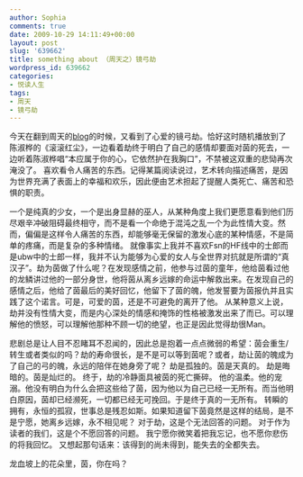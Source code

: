 ```yaml
---
author: Sophia
comments: true
date: 2009-10-29 14:11:49+00:00
layout: post
slug: '639662'
title: something about （周天之）镜弓劫
wordpress_id: 639662
categories:
- 悦读人生
tags:
- 周天
- 镜弓劫
---
```


今天在翻到周天的[blog](http://blog.sina.com.cn/worldofzhou)的时候，又看到了心爱的镜弓劫。恰好这时随机播放到了陈淑桦的《滚滚红尘》，一边看着劫终于明白了自己的感情却要面对茵的死去，一边听着陈淑桦唱“本应属于你的心，它依然护在我胸口”，不禁被这双重的悲恸再次淹没了。
喜欢看令人痛苦的东西。记得某篇阅读说过，艺术转向描述痛苦，是因为世界充满了表面上的幸福和欢乐，因此便由艺术担起了提醒人类死亡、痛苦和恐惧的职责。

一个是纯真的少女，一个是出身显赫的巫人，从某种角度上我们更愿意看到他们历尽艰辛冲破阻碍最终相守，而不是看一个命绝于混沌之乱一个为此性情大变。然而，偏偏是这样令人痛苦的东西，却能够毫无保留的激发心底的某种情感，不是简单的疼痛，而是复杂的多种情绪。
就像事实上我并不喜欢Fsn的HF线中的士郎而是ubw中的士郎一样，我并不认为能够为心爱的女人与全世界对抗就是所谓的“真汉子”。劫为茵做了什么呢？在发现感情之前，他参与过茵的童年，他给茵看过他的龙鳞讲过他的一部分身世，他将茵从离乡远嫁的命运中解救出来。在发现自己的感情之后，他给了茵最后的美好回忆，他留下了茵的魄，他发誓要为茵报仇并且实践了这个诺言。可是，可爱的茵，还是不可避免的离开了他。
从某种意义上说，劫并没有性情大变，而是内心深处的情感和掩饰的性格被激发出来了而已。可以理解他的愤怒，可以理解他那种不顾一切的绝望，也正是因此觉得劫很Man。

悲剧总是让人目不忍睹耳不忍闻的，因此总是抱着一点点微弱的希望：茵会重生/转生或者类似的吗？劫的寿命很长，是不是可以等到茵呢？或者，劫让茵的魄成为了自己的弓的魄，永远的陪伴在她身旁了呢？
劫是孤独的。茵是天真的。
劫是晦暗的。茵是灿烂的。
终于，劫的冷静面具被茵的死亡撕碎。
他的温柔。他的宠溺。他没有明白为什么会把这些给了茵，因为他以为自己已经一无所有。而当他明白原因，茵却已经濒死，一切都已经无可挽回。于是终于真的一无所有。
转瞬的拥有，永恒的孤寂，世事总是残忍如斯。如果知道留下茵竟然是这样的结局，是不是宁愿，她离乡远嫁，永不相见呢？
对于劫，这是个无法回答的问题。
对于作为读者的我们，这是个不愿回答的问题。
我宁愿你微笑着把我忘记，也不愿你悲伤的将我回忆。
又想起那句话来：该得到的尚未得到，能失去的全都失去。

龙血坡上的花朵里，茵，你在吗？
